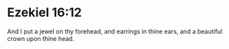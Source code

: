 # Ezekiel 16:12

And I put a jewel on thy forehead, and earrings in thine ears, and a beautiful crown upon thine head.